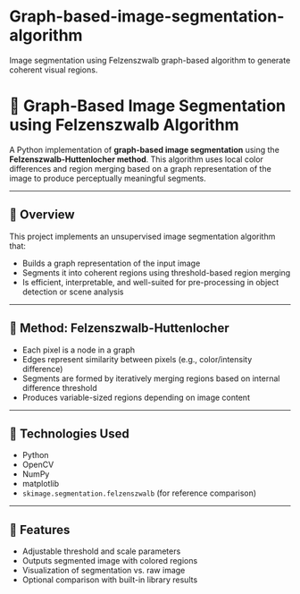 # Graph-based-image-segmentation-algorithm
Image segmentation using Felzenszwalb graph-based algorithm to generate coherent visual regions.
# 🧩 Graph-Based Image Segmentation using Felzenszwalb Algorithm

A Python implementation of **graph-based image segmentation** using the **Felzenszwalb-Huttenlocher method**. This algorithm uses local color differences and region merging based on a graph representation of the image to produce perceptually meaningful segments.

---

## 📌 Overview

This project implements an unsupervised image segmentation algorithm that:
- Builds a graph representation of the input image
- Segments it into coherent regions using threshold-based region merging
- Is efficient, interpretable, and well-suited for pre-processing in object detection or scene analysis

---

## 🧠 Method: Felzenszwalb-Huttenlocher

- Each pixel is a node in a graph
- Edges represent similarity between pixels (e.g., color/intensity difference)
- Segments are formed by iteratively merging regions based on internal difference threshold
- Produces variable-sized regions depending on image content

---

## 🧰 Technologies Used

- Python
- OpenCV
- NumPy
- matplotlib
- `skimage.segmentation.felzenszwalb` (for reference comparison)

---

## 🧪 Features

- Adjustable threshold and scale parameters
- Outputs segmented image with colored regions
- Visualization of segmentation vs. raw image
- Optional comparison with built-in library results
